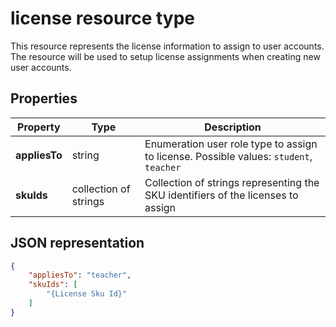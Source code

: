 # license resource type

This resource represents the license information to assign to user accounts. The resource will be used to setup license assignments when creating new user accounts.

## Properties

| Property | Type | Description |
|-|-|-|
| **appliesTo** | string |  Enumeration user role type to assign to license. Possible values: `student`, `teacher`         |
| **skuIds** | collection of strings |  Collection of strings representing the SKU identifiers of the licenses to assign         |

## JSON representation

```json
{
    "appliesTo": "teacher",
    "skuIds": [
        "{License Sku Id}"
    ]
}
```

